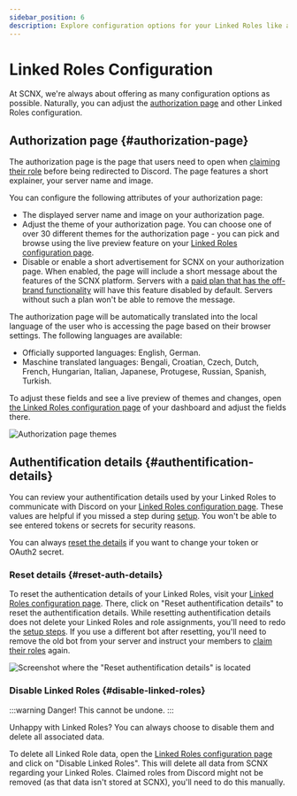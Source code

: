 ```yaml
---
sidebar_position: 6
description: Explore configuration options for your Linked Roles like authorization page themes.
---
```


# Linked Roles Configuration

At SCNX, we're always about offering as many configuration options as possible. Naturally, you can adjust the
[authorization page](#authorization-page) and other Linked Roles configuration.

## Authorization page {#authorization-page}

The authorization page is the page that users need to open when [claiming their role](/docs/linked-roles/claim-roles)
before being
redirected to Discord. The page features a short explainer, your server name and image.

You can configure the following attributes of your authorization page:

* The displayed server name and image on your authorization page.
* Adjust the theme of your authorization page. You can choose one of over 30 different themes for the authorization
  page - you can pick and browse using the live preview feature on
  your [Linked Roles configuration page](https://scnx.app/glink?page=linked-roles/configuration).
* Disable or enable a short advertisement for SCNX on your authorization page. When enabled, the page will include a
  short message about the features of the SCNX platform. Servers with
  a [paid plan that has the off-brand functionality](/docs/scnx/guilds/plans)
  will have this feature disabled by default. Servers without such a plan won't be able to remove the message.

The authorization page will be automatically translated into the local language of the user who is
accessing the page based on their browser settings. The following languages are available:

* Officially supported languages: English, German.
* Maschine translated languages: Bengali, Croatian, Czech, Dutch, French, Hungarian, Italian, Japanese, Protugese,
  Russian, Spanish, Turkish.

To adjust these fields and see a live preview of themes and changes,
open [the Linked Roles configuration page](https://scnx.app/glink?page=linked-roles/configuration) of your dashboard and
adjust the fields there.

![Authorization page themes](@site/docs/assets/linked-roles/authentification-page.jpg)

## Authentification details {#authentification-details}

You can review your authentification details used by your Linked Roles to communicate with Discord on
your [Linked Roles configuration page](https://scnx.app/glink?page=linked-roles/configuration). These values are helpful
if you missed a step during [setup](/docs/linked-roles). You won't be able to see entered tokens or secrets for security
reasons.

You can always [reset the details](#reset-auth-details) if you want to change your token or OAuth2 secret.

### Reset details {#reset-auth-details}

To reset the authentication details of your Linked Roles, visit
your [Linked Roles configuration page](https://scnx.app/glink?page=linked-roles/configuration). There, click on "Reset
authentification details" to reset the authentification details. While resetting authentification details does not
delete your Linked Roles and role assignments, you'll need to redo the [setup steps](/docs/linked-roles). If you use a
different bot after resetting, you'll need to remove the old bot from your server and instruct your members
to [claim their roles](/docs/linked-roles/claim-roles) again.

![Screenshot where the \"Reset authentification details\" is located](@site/docs/assets/linked-roles/reset.png)

### Disable Linked Roles {#disable-linked-roles}

:::warning Danger!
This cannot be undone.
:::

Unhappy with Linked Roles? You can always choose to disable them and delete all associated data.

To delete all Linked Role data, open
the [Linked Roles configuration page](https://scnx.app/glink?page=linked-roles/configuration) and click on "Disable
Linked Roles". This will delete all data from SCNX regarding your Linked Roles. Claimed roles from Discord might not be
removed (as that data isn't stored at SCNX), you'll need to do this manually.